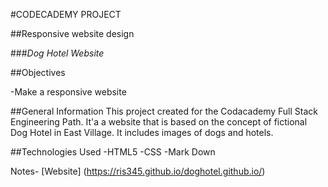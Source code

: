 
#CODECADEMY PROJECT

##Responsive website design

###*Dog Hotel Website*

##Objectives

-Make a responsive website

##General Information
This project created for the Codacademy Full Stack Engineering Path. It'a a website that is based on the
concept of fictional Dog Hotel in East Village. It includes images of dogs and hotels.

##Technologies Used
-HTML5
-CSS
-Mark Down

Notes-
[Website]
(https://ris345.github.io/doghotel.github.io/)
